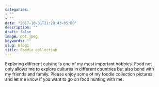 ```yaml
---
categories:
- ""
- ""
date: "2017-10-31T21:28:43-05:00"
description: ""
draft: false
image: pot.jpeg
keywords: ""
slug: blog1
title: Foodie collection
---
```


Exploring different cuisine is one of my most important hobbies. Food not only allows me to explore cultures in different countries but also bond with my friends and family. Please enjoy some of my foodie collection pictures and let me know if you want to go on food hunting with me. 